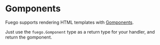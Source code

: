 # Gomponents

Fuego supports rendering HTML templates with [Gomponents](https://github.com/maragudk/gomponents).

Just use the `fuego.Gomponent` type as a return type for your handler, and return the gomponent.
